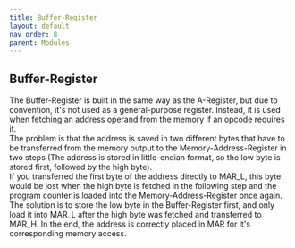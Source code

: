 ```yaml
---
title: Buffer-Register
layout: default
nav_order: 8
parent: Modules
---
```


## Buffer-Register

The Buffer-Register is built in the same way as the A-Register, but due to convention, it's not used as a general-purpose register. Instead, it is used when fetching an address operand from the memory if an opcode requires it. <br>
The problem is that the address is saved in two different bytes that have to be transferred from the memory output to the Memory-Address-Register in two steps (The address is stored in little-endian format, so the low byte is stored first, followed by the high byte). <br>
If you transferred the first byte of the address directly to MAR_L, this byte would be lost when the high byte is fetched in the following step and the program counter is loaded into the Memory-Address-Register once again. The solution is to store the low byte in the Buffer-Register first, and only load it into MAR_L after the high byte was fetched and transferred to MAR_H. In the end, the address is correctly placed in MAR for it's corresponding memory access.
